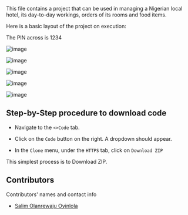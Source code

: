 This file contains a project that can be used in managing a Nigerian local hotel, its day-to-day workings, orders of its rooms and food items. 

Here is a basic layout of the project on execution:

The PIN across is 1234

![image](https://user-images.githubusercontent.com/64667212/155688592-7bfeb0ed-4a0a-4e55-8757-f1cbfe472193.png)

![image](https://user-images.githubusercontent.com/64667212/155688707-a54544f3-bb91-43f7-919f-819b776cd633.png)

![image](https://user-images.githubusercontent.com/64667212/155688796-675d0af7-9749-4899-8c95-b3abf7c2018a.png)

![image](https://user-images.githubusercontent.com/64667212/155688865-9c33d041-71b6-4194-96d5-72d7515831c5.png)

![image](https://user-images.githubusercontent.com/64667212/155688959-d4cf2f29-61ae-406f-a5b3-1cdec445e41a.png)

## Step-by-Step procedure to download code

* Navigate to the `<>Code` tab.

* Click on the `Code` button on the right. A dropdown should appear.

* In the `Clone` menu, under the `HTTPS` tab, click on `Download ZIP`

This simplest process is to Download ZIP.

## Contributors

Contributors' names and contact info

* [Salim Olanrewaju Oyinlola](https://twitter.com/SalimOpines)
